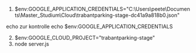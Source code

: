 1. $env:GOOGLE_APPLICATION_CREDENTIALS="C:\Users\peete\Documents\Master_Studium\Cloud\trabantparking-stage-dc41a9a818b0.json"

echo zur kontrolle echo $env:GOOGLE_APPLICATION_CREDENTIALS

2.  $env:GOOGLE_CLOUD_PROJECT="trabantparking-stage"
3. node server.js